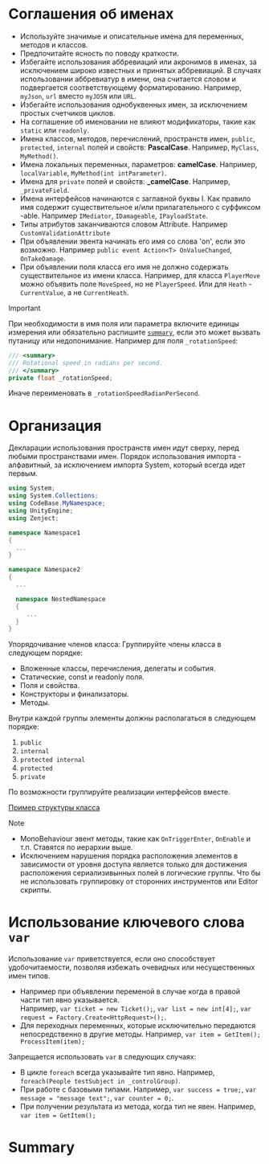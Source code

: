 # Соглашения об именах

- Используйте значимые и описательные имена для переменных, методов и классов.
- Предпочитайте ясность по поводу краткости.
- Избегайте использования аббревиаций или акронимов в именах, за исключением широко известных и принятых аббревиаций. В случаях использовании аббревиатур в имени, она считается словом и подвергается соответствующему форматированию. Например, `myJson`, `url` вместо `myJOSN` или `URL`.
- Избегайте использования однобуквенных имен, за исключением простых счетчиков циклов.
- На соглашение об именовании не влияют модификаторы, такие как `static` или `readonly`.
- Имена классов, методов, перечислений, пространств имен, `public`, `protected`, `internal` полей и свойств: **PascalCase**. Например, `MyClass`, `MyMethod()`.
- Имена локальных переменных, параметров: **camelCase**. Например, `localVariable`, `MyMethod(int intParameter)`.
- Имена для `private` полей и свойств: **_camelCase**. Например, `_privateField`.
- Имена интерфейсов начинаются с заглавной буквы I. Как правило имя содержит существительное и/или прилагательного с суффиксом -able.  Например `IMediator`, `IDamageable`, `IPayloadState`.
- Типы атрибутов заканчиваются словом Attribute. Например `CustomValidationAttribute`
- При объявлении эвента начинать его имя со слова 'on', если это возможно. Например `public event Action<T> OnValueChanged`, `OnTakeDamage`.
- При объявлении поля класса его имя не должно содержать существительное из имени класса. Например, для класса `PlayerMove` можно объявить поле `MoveSpeed`, но не `PlayerSpeed`. Или для `Heath` - `CurrentValue`, а не `CurrentHeath`.

> [!Important]
> При необходимости в имя поля или параметра включите единицы измерения или обязательно распишите [`summary`](#Summary), если это может вызвать путаницу или недопонимание.
> Например для поля `_rotationSpeed`: 
> ```c#
> /// <summary>
> /// Rotational speed in radians per second.
> /// </summary>
> private float _rotationSpeed;
> ```
> Иначе переименовать в `_rotationSpeedRadianPerSecond`.

# Организация

Декларации использования пространств имен идут сверху, перед любыми пространствами имен. Порядок использования импорта - алфавитный, за исключением импорта System, который всегда идет первым.

```c#
using System;
using System.Collections;
using CodeBase.MyNamespace;
using UnityEngine;
using Zenject;

namespace Namespace1
{
  ...
}

namespace Namespace2
{
  ...

  namespace NestedNamespace
  {
     ...
  }
}
```

Упорядочивание членов класса:
Группируйте члены класса в следующем порядке:
- Вложенные классы, перечисления, делегаты и события.
- Статические, const и readonly поля.
- Поля и свойства.
- Конструкторы и финализаторы.
- Методы.

Внутри каждой группы элементы должны располагаться в следующем порядке:  
1. `public`  
1. `internal`  
1. `protected internal`  
1. `protected`  
1. `private`

По возможности группируйте реализации интерфейсов вместе. 

[Пример структуры класса](https://github.com/Krasnov-Midnight/Regulatory-Documents/blob/main/Example/ClassOrganization.cs)

> [!Note]
> - MonoBehaviour эвент методы, такие как `OnTriggerEnter`, `OnEnable` и т.п. Ставятся по иерархии выше.  
> - Исключением нарушения порядка расположения элементов в зависимости от уровня доступа является только для достижения расположения сериализивынных полей в логические группы. Что бы не использовать группировку от сторонних инструментов или Editor скрипты.

# Использование ключевого слова `var`

Использование `var` приветствуется, если оно способствует удобочитаемости, позволяя избежать очевидных или несущественных имен типов.

- Например при объявлении переменой в случае когда в правой части тип явно указывается.  
Например, `var ticket = new Ticket();`, `var list = new int[4];`, `var request = Factory.Create<HttpRequest>();`.
- Для переходных переменных, которые исключительно передаются непосредственно в другие методы. Например, `var item = GetItem(); ProcessItem(item);`

Запрещается использовать `var` в следующих случаях:
- В цикле `foreach` всегда указывайте тип явно. Например, `foreach(People testSubject in _controlGroup)`.
- При работе с базовыми типами. Например, `var success = true;`, `var message = "message text";`, `var counter = 0;`.
- При получении результата из метода, когда тип не явен. Например, `var item = GetItem();`

# Summary
